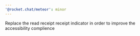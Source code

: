 ```yaml
---
'@rocket.chat/meteor': minor
---
```


Replace the read receipt receipt indicator in order to improve the accessibility complience
